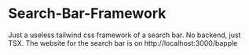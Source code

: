 # Search-Bar-Framework
Just a useless tailwind css framework of a search bar. No backend, just TSX. The website for the search bar is on http://localhost:3000/bapple
